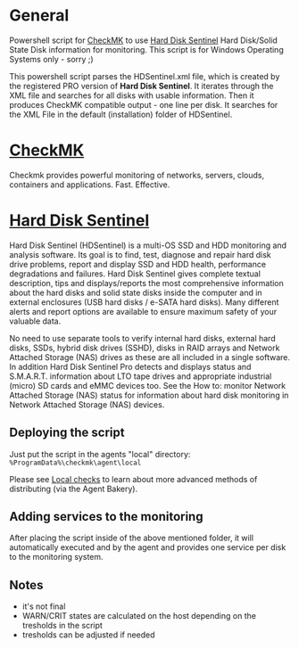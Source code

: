 # General
Powershell script for [CheckMK](https://checkmk.com/) to use [Hard Disk Sentinel](https://www.hdsentinel.com/) Hard Disk/Solid State Disk information for monitoring.
This script is for Windows Operating Systems only - sorry ;)

This powershell script parses the HDSentinel.xml file, which is created by the registered PRO version of **Hard Disk Sentinel**.
It iterates through the XML file and searches for all disks with usable information. Then it produces CheckMK compatible output - one line per disk.
It searches for the XML File in the default (installation) folder of HDSentinel.

# [CheckMK](https://checkmk.com/)
Checkmk provides powerful monitoring of networks, servers, clouds, containers and applications. Fast. Effective.

# [Hard Disk Sentinel](https://www.hdsentinel.com/)
Hard Disk Sentinel (HDSentinel) is a multi-OS SSD and HDD monitoring and analysis software. Its goal is to find, test, diagnose and repair hard disk drive problems, report and display SSD and HDD health, performance degradations and failures. Hard Disk Sentinel gives complete textual description, tips and displays/reports the most comprehensive information about the hard disks and solid state disks inside the computer and in external enclosures (USB hard disks / e-SATA hard disks). Many different alerts and report options are available to ensure maximum safety of your valuable data.

No need to use separate tools to verify internal hard disks, external hard disks, SSDs, hybrid disk drives (SSHD), disks in RAID arrays and Network Attached Storage (NAS) drives as these are all included in a single software. In addition Hard Disk Sentinel Pro detects and displays status and S.M.A.R.T. information about LTO tape drives and appropriate industrial (micro) SD cards and eMMC devices too. See the How to: monitor Network Attached Storage (NAS) status for information about hard disk monitoring in Network Attached Storage (NAS) devices.

## Deploying the script
Just put the script in the agents "local" directory:
`%ProgramData%\checkmk\agent\local`

Please see [Local checks](https://docs.checkmk.com/latest/en/localchecks.html) to learn about more advanced methods of distributing (via the Agent Bakery).

## Adding services to the monitoring
After placing the script inside of the above mentioned folder, it will automatically executed and by the agent and provides one service per disk to the monitoring system.

## Notes
- it's not final
- WARN/CRIT states are calculated on the host depending on the tresholds in the script
- tresholds can be adjusted if needed
